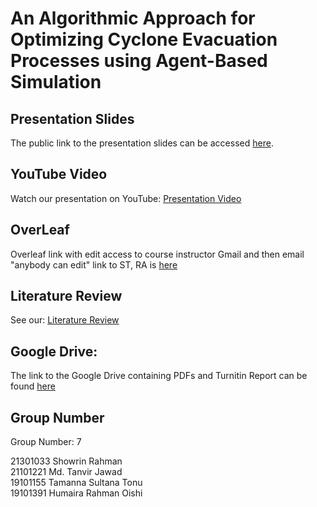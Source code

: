 # An Algorithmic Approach for Optimizing Cyclone Evacuation Processes using Agent-Based Simulation


## Presentation Slides

The public link to the presentation slides can be accessed [here](https://www.canva.com/design/DAF2MP-u4nE/BzaEgIy4x7jxVZKvr6XyYA/edit?fbclid=IwAR1jB4St2fMjjN6Vlqi_uCSrffuJdRW-Ap73YqASUpLQrPfyNMLd9VraLAc).

## YouTube Video

Watch our presentation on YouTube: [Presentation Video](https://youtu.be/LvAAz5sJTSY)

## OverLeaf
Overleaf link with edit access to course instructor Gmail and then email "anybody can edit" link to ST, RA is [here](https://www.overleaf.com/8393345214svvvypbhrjnd#eaa364)

## Literature Review 

See our: [ Literature Review](https://docs.google.com/spreadsheets/d/1CKo4qRVq8C53A7WHDSBos4oDjrqE_L4KjHcUKCOeaZU/edit#gid=396298435)

## Google Drive:

The link to the Google Drive containing PDFs and Turnitin Report can be found [here](https://drive.google.com/drive/u/1/folders/1E_GPkyUlzGd4GmSpae9khJdbyWiy4uoR)

## Group Number

Group Number: 7

21301033	Showrin Rahman <br>
21101221	Md. Tanvir Jawad <br>
19101155	Tamanna Sultana Tonu <br>
19101391	Humaira Rahman Oishi 
